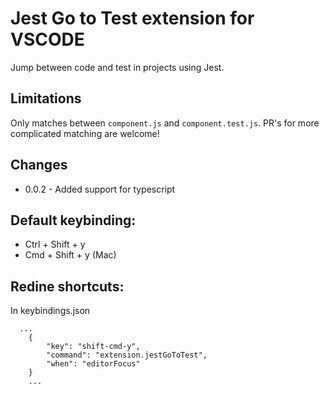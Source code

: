 # Jest Go to Test extension for VSCODE

Jump between code and test in projects using Jest.

## Limitations

Only matches between `component.js` and `component.test.js`.
PR's for more complicated matching are welcome!

## Changes

* 0.0.2 - Added support for typescript

## Default keybinding:

* Ctrl + Shift + y
* Cmd + Shift + y (Mac)

## Redine shortcuts:

In keybindings.json

```
  ...
	{
		"key": "shift-cmd-y",
		"command": "extension.jestGoToTest",
		"when": "editorFocus"
	}
	...
```
